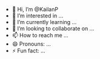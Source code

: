 - 👋 Hi, I’m @KailanP
- 👀 I’m interested in ...
- 🌱 I’m currently learning ...
- 💞️ I’m looking to collaborate on ...
- 📫 How to reach me ...
- 😄 Pronouns: ...
- ⚡ Fun fact: ...

<!---
KailanP/KailanP is a ✨ special ✨ repository because its `README.md` (this file) appears on your GitHub profile.
You can click the Preview link to take a look at your changes.
--->
